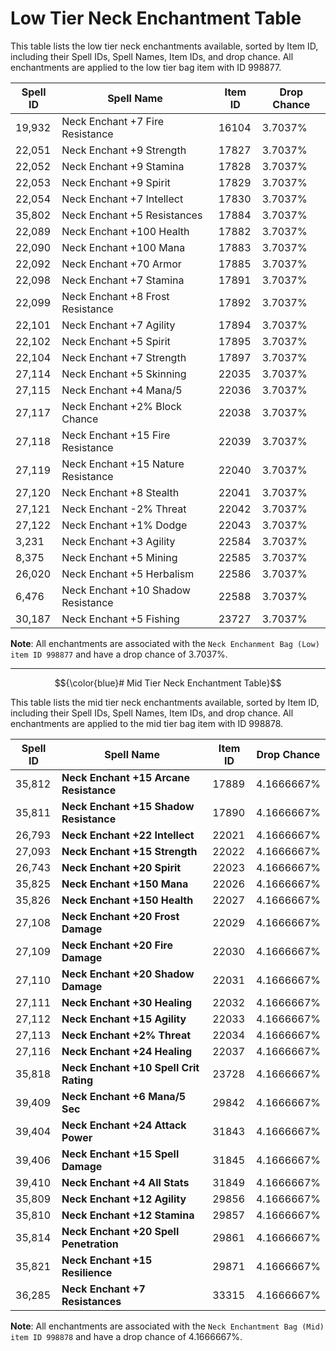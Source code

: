 # Low Tier Neck Enchantment Table

This table lists the low tier neck enchantments available, sorted by Item ID, including their Spell IDs, Spell Names, Item IDs, and drop chance. All enchantments are applied to the low tier bag item with ID 998877.
  
| Spell ID | Spell Name                          | Item ID | Drop Chance |
|----------|-------------------------------------|---------|-------------|
| 19,932   | Neck Enchant +7 Fire Resistance     | 16104   | 3.7037%     |
| 22,051   | Neck Enchant +9 Strength            | 17827   | 3.7037%     |
| 22,052   | Neck Enchant +9 Stamina             | 17828   | 3.7037%     |
| 22,053   | Neck Enchant +9 Spirit              | 17829   | 3.7037%     |
| 22,054   | Neck Enchant +7 Intellect           | 17830   | 3.7037%     |
| 35,802   | Neck Enchant +5 Resistances         | 17884   | 3.7037%     |
| 22,089   | Neck Enchant +100 Health            | 17882   | 3.7037%     |
| 22,090   | Neck Enchant +100 Mana              | 17883   | 3.7037%     |
| 22,092   | Neck Enchant +70 Armor              | 17885   | 3.7037%     |
| 22,098   | Neck Enchant +7 Stamina             | 17891   | 3.7037%     |
| 22,099   | Neck Enchant +8 Frost Resistance    | 17892   | 3.7037%     |
| 22,101   | Neck Enchant +7 Agility             | 17894   | 3.7037%     |
| 22,102   | Neck Enchant +5 Spirit              | 17895   | 3.7037%     |
| 22,104   | Neck Enchant +7 Strength            | 17897   | 3.7037%     |
| 27,114   | Neck Enchant +5 Skinning            | 22035   | 3.7037%     |
| 27,115   | Neck Enchant +4 Mana/5              | 22036   | 3.7037%     |
| 27,117   | Neck Enchant +2% Block Chance       | 22038   | 3.7037%     |
| 27,118   | Neck Enchant +15 Fire Resistance    | 22039   | 3.7037%     |
| 27,119   | Neck Enchant +15 Nature Resistance  | 22040   | 3.7037%     |
| 27,120   | Neck Enchant +8 Stealth             | 22041   | 3.7037%     |
| 27,121   | Neck Enchant -2% Threat             | 22042   | 3.7037%     |
| 27,122   | Neck Enchant +1% Dodge              | 22043   | 3.7037%     |
| 3,231    | Neck Enchant +3 Agility             | 22584   | 3.7037%     |
| 8,375    | Neck Enchant +5 Mining              | 22585   | 3.7037%     |
| 26,020   | Neck Enchant +5 Herbalism           | 22586   | 3.7037%     |
| 6,476    | Neck Enchant +10 Shadow Resistance  | 22588   | 3.7037%     |
| 30,187   | Neck Enchant +5 Fishing             | 23727   | 3.7037%     |

**Note**: All enchantments are associated with the ```Neck Enchanment Bag (Low) item ID 998877``` and have a drop chance of 3.7037%.

------
$${\color{blue}# Mid Tier Neck Enchantment Table}$$

This table lists the mid tier neck enchantments available, sorted by Item ID, including their Spell IDs, Spell Names, Item IDs, and drop chance. All enchantments are applied to the mid tier bag item with ID 998878.

| Spell ID | Spell Name                          | Item ID | Drop Chance |
|----------|-------------------------------------|---------|-------------|
| 35,812   | **Neck Enchant +15 Arcane Resistance** | 17889 | 4.1666667%  |
| 35,811   | **Neck Enchant +15 Shadow Resistance** | 17890 | 4.1666667%  |
| 26,793   | **Neck Enchant +22 Intellect**      | 22021   | 4.1666667%  |
| 27,093   | **Neck Enchant +15 Strength**       | 22022   | 4.1666667%  |
| 26,743   | **Neck Enchant +20 Spirit**         | 22023   | 4.1666667%  |
| 35,825   | **Neck Enchant +150 Mana**          | 22026   | 4.1666667%  |
| 35,826   | **Neck Enchant +150 Health**        | 22027   | 4.1666667%  |
| 27,108   | **Neck Enchant +20 Frost Damage**   | 22029   | 4.1666667%  |
| 27,109   | **Neck Enchant +20 Fire Damage**    | 22030   | 4.1666667%  |
| 27,110   | **Neck Enchant +20 Shadow Damage**  | 22031   | 4.1666667%  |
| 27,111   | **Neck Enchant +30 Healing**        | 22032   | 4.1666667%  |
| 27,112   | **Neck Enchant +15 Agility**        | 22033   | 4.1666667%  |
| 27,113   | **Neck Enchant +2% Threat**         | 22034   | 4.1666667%  |
| 27,116   | **Neck Enchant +24 Healing**        | 22037   | 4.1666667%  |
| 35,818   | **Neck Enchant +10 Spell Crit Rating** | 23728 | 4.1666667%  |
| 39,409   | **Neck Enchant +6 Mana/5 Sec**      | 29842   | 4.1666667%  |
| 39,404   | **Neck Enchant +24 Attack Power**   | 31843   | 4.1666667%  |
| 39,406   | **Neck Enchant +15 Spell Damage**   | 31845   | 4.1666667%  |
| 39,410   | **Neck Enchant +4 All Stats**       | 31849   | 4.1666667%  |
| 35,809   | **Neck Enchant +12 Agility**        | 29856   | 4.1666667%  |
| 35,810   | **Neck Enchant +12 Stamina**        | 29857   | 4.1666667%  |
| 35,814   | **Neck Enchant +20 Spell Penetration** | 29861 | 4.1666667%  |
| 35,821   | **Neck Enchant +15 Resilience**     | 29871   | 4.1666667%  |
| 36,285   | **Neck Enchant +7 Resistances**     | 33315   | 4.1666667%  |

**Note**: All enchantments are associated with the ```Neck Enchantment Bag (Mid) item ID 998878``` and have a drop chance of 4.1666667%.
